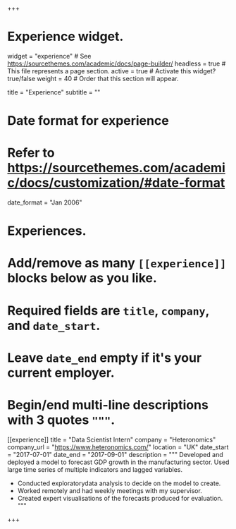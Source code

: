 +++
# Experience widget.
widget = "experience"  # See https://sourcethemes.com/academic/docs/page-builder/
headless = true  # This file represents a page section.
active = true  # Activate this widget? true/false
weight = 40  # Order that this section will appear.

title = "Experience"
subtitle = ""

# Date format for experience
#   Refer to https://sourcethemes.com/academic/docs/customization/#date-format
date_format = "Jan 2006"

# Experiences.
#   Add/remove as many `[[experience]]` blocks below as you like.
#   Required fields are `title`, `company`, and `date_start`.
#   Leave `date_end` empty if it's your current employer.
#   Begin/end multi-line descriptions with 3 quotes `"""`.
[[experience]]
  title = "Data Scientist Intern"
  company = "Heteronomics"
  company_url = "https://www.heteronomics.com/"
  location = "UK"
  date_start = "2017-07-01"
  date_end = "2017-09-01"
  description = """
Developed and deployed a model to forecast GDP growth in the manufacturing sector. Used large time series of multiple indicators and lagged variables.
* Conducted exploratorydata analysis to decide on the model to create.
* Worked remotely and had weekly meetings with my supervisor.
* Created expert visualisations of the forecasts produced for evaluation.
"""
  



+++
